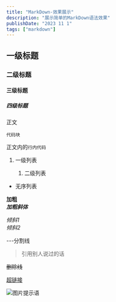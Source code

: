 ```yaml
---
title: "MarkDown-效果展示"
description: "展示简单的MarkDown语法效果"
publishDate: "2023 11 1"
tags: ["markdown"]
---
```


## 一级标题  

### 二级标题  

#### 三级标题

##### 四级标题

正文  

```
代码块  
```

正文内的`行内代码`  

1. 一级列表  

   1. 二级列表  

- 无序列表  
 
**加粗**  
***加粗斜体***  

*倾斜1*  
_倾斜2_  

---分割线  

>引用别人说过的话  

~~删除线~~  

[超链接](https://github.com/)  

![图片提示语](https://github.com/Gjt-9520/Image_Resources/raw/main/blog_images/blog-placeholder-1.jpg)
